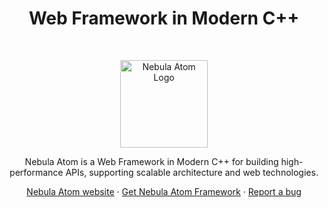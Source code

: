 <h1 align="center">Web Framework in Modern C++</h1><br>

<p align="center">
  <a href="https://nebulaatom.github.io/">
    <img src="https://avatars.githubusercontent.com/u/160647534?s=200&v=4" alt="Nebula Atom Logo" height="140">
  </a>
</p>

<p align="center">
  Nebula Atom is a Web Framework in Modern C++ for building high-performance APIs, supporting scalable architecture and web technologies.
</p>

<p align="center">
  <a href="https://nebulaatom.github.io/">Nebula Atom website</a>
  ·
  <a href="https://github.com/NebulaAtom/nebula-atom/releases">Get Nebula Atom Framework</a>
  ·
  <a href="https://github.com/NebulaAtom/nebula-atom/issues/new/choose">Report a bug</a>
</p>
